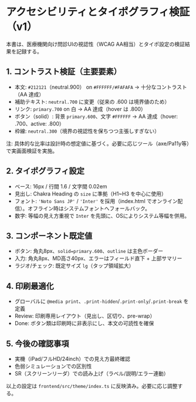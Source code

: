 # アクセシビリティとタイポグラフィ検証（v1）

本書は、医療機関向け問診UIの視認性（WCAG AA相当）とタイポ設定の検証結果を記録する。

## 1. コントラスト検証（主要要素）
- 本文: `#212121`（neutral.900） on `#FFFFFF/#FAFAFA` → 十分なコントラスト（AA 達成）
- 補助テキスト: `neutral.700` に変更（従来の .600 は境界値のため）
- リンク: `primary.700` on 白 → AA 達成（hover は .800）
- ボタン（solid）: 背景 `primary.600`、文字 `#FFFFFF` → AA 達成（hover: .700、active: .800）
- 枠線: `neutral.300`（境界の視認性を保ちつつ主張しすぎない）

注: 具体的な比率は設計時の想定値に基づく。必要に応じツール（axe/Pa11y等）で実画面検証を実施。

## 2. タイポグラフィ設定
- ベース: 16px / 行間 1.6 / 文字間 0.02em
- 見出し: Chakra Heading の `size` に準拠（H1~H3 を中心に使用）
- フォント: `'Noto Sans JP'` / `'Inter'` を採用（index.html でオンライン配信）。オフライン時はシステムフォントへフォールバック。
- 数字: 等幅の見え方重視で `Inter` を先頭に、OSによりシステム等幅を併用。

## 3. コンポーネント既定値
- ボタン: 角丸8px、`solid=primary.600`、`outline` は主色ボーダー
- 入力: 角丸8px、MD高さ40px、エラーはフィールド直下 + 上部サマリー
- ラジオ/チェック: 既定サイズ `lg`（タップ領域拡大）

## 4. 印刷最適化
- グローバルに `@media print`、`.print-hidden`/`.print-only`/`.print-break` を定義
- Review: 印刷専用レイアウト（見出し、区切り、pre-wrap）
- Done: ボタン類は印刷時に非表示にし、本文の可読性を確保

## 5. 今後の確認事項
- 実機（iPad/フルHD/24inch）での見え方最終確認
- 色弱シミュレーションでの区別性
- SR（スクリーンリーダ）での読み上げ（ラベル/説明/エラー連動）

以上の設定は `frontend/src/theme/index.ts` に反映済み。必要に応じ調整する。
